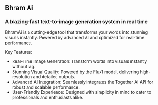 
## Bhram Ai

### A blazing-fast text-to-image generation system in real time
BhramAi is a cutting-edge tool that transforms your words into stunning visuals instantly. Powered by advanced AI and optimized for real-time performance.

Key Features:
- Real-Time Image Generation: Transform words into visuals instantly without lag.
- Stunning Visual Quality: Powered by the Flux1 model, delivering high-resolution and detailed outputs.
- Advanced AI Integration: Seamlessly integrates the Together AI API for robust and scalable performance.
- User-Friendly Experience: Designed with simplicity in mind to cater to professionals and enthusiasts alike.
